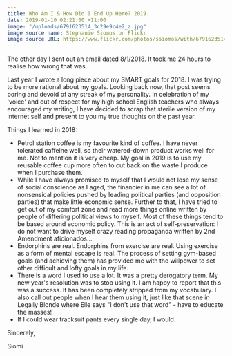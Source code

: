 ```yaml
---
title: Who Am I & How Did I End Up Here? 2019.
date: 2019-01-10 02:21:00 +11:00
image: "/uploads/6791623514_3c29e9c4e2_z.jpg"
image source name: Stephanie Siomos on Flickr
image source URL: https://www.flickr.com/photos/ssiomos/with/6791623514/
---
```


The other day I sent out an email dated 8/1/2018. It took me 24 hours to realise how wrong that was.

Last year I wrote a long piece about my SMART goals for 2018. I was trying to be more
rational about my goals. Looking back now, that post seems boring and devoid of any streak of my personality. In celebration of my 'voice' and out of respect for my high school English teachers who always encouraged my writing, I have decided to scrap that sterile version of my internet self and present to you my true thoughts on the past year.

Things I learned in 2018:
* Petrol station coffee is my favourite kind of coffee. I have never tolerated caffeine well, so their watered-down product works well for me. Not to mention it is very cheap. My goal in 2019 is to use my reusable coffee cup more often to cut back on the waste I produce when I purchase them.
* While I have always promised to myself that I would not lose my sense of social conscience as I aged, the financier in me can see a lot of nonsensical policies pushed by leading political parties (and opposition parties) that make little economic sense. Further to that, I have tried to get out of my comfort zone and read more things online written by people of differing political views to myself. Most of these things tend to be based around economic policy. This is an act of self-preservation: I do not want to drive myself crazy reading propaganda written by 2nd Amendment aficionados... 
* Endorphins are real. Endorphins from exercise are real. Using exercise as a form of mental escape is real. The process of setting gym-based goals (and achieving them) has provided me with the willpower to set other difficult and lofty goals in my life. 
* There is a word I used to use a lot. It was a pretty derogatory term. My new year's resolution was to stop using it. I am happy to report that this was a success. It has been completely stripped from my vocabulary. I also call out people when I hear them using it, just like that scene in Legally Blonde where Elle says "I don't use that word" - have to educate the masses!
* If I could wear tracksuit pants every single day, I would. 


Sincerely,

Siomi
